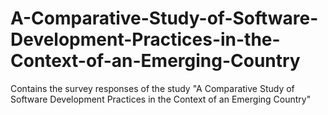 # A-Comparative-Study-of-Software-Development-Practices-in-the-Context-of-an-Emerging-Country
Contains the survey responses of the study "A Comparative Study of Software Development Practices in the Context of an Emerging Country"
